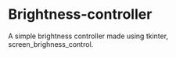 # Brightness-controller

A simple brightness controller made using tkinter, screen_brighness_control.
